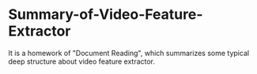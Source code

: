 # Summary-of-Video-Feature-Extractor
It is a homework of "Document Reading", which summarizes some typical deep structure about video feature extractor.
